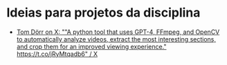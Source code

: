 # Ideias para projetos da disciplina

* [Tom Dörr on X: ""A python tool that uses GPT-4, FFmpeg, and OpenCV to automatically analyze videos, extract the most interesting sections, and crop them for an improved viewing experience." https://t.co/jRyMtqadb6" / X](https://x.com/tom_doerr/status/1865199244367294906) 
